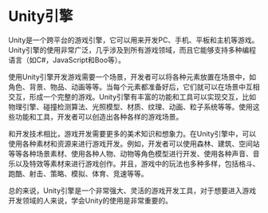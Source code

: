 # Unity引擎

Unity是一个跨平台的游戏引擎，它可以用来开发PC、手机、平板和主机等游戏。Unity引擎的使用非常广泛，几乎涉及到所有游戏领域，而且它能够支持多种编程语言（如C#，JavaScript和Boo等）。

使用Unity引擎开发游戏需要一个场景，开发者可以将各种元素放置在场景中，如角色、背景、物品、动画等等。当每个元素都准备好后，它们就可以在场景中互相交互，形成一个完整的游戏。Unity引擎有丰富的功能和工具可以实现交互，比如物理引擎、碰撞检测算法、光照模型、材质、纹理、动画、粒子系统等等。使用这些功能和工具，开发者可以创造出各种各样的游戏场景。

和开发技术相比，游戏开发需要更多的美术知识和想象力。在Unity引擎中，可以使用各种素材和资源来进行游戏开发。例如，开发者可以使用森林、建筑、空间站等等各种场景素材、使用各种人物、动物等角色模型进行开发、使用各种声音、音乐以及特效等素材来进行游戏创作。并且，游戏中的玩法也多种多样，包括格斗、跑酷、射击、策略、模拟、体育、竞速等等。

总的来说，Unity引擎是一个非常强大、灵活的游戏开发工具，对于想要进入游戏开发领域的人来说，学会Unity的使用是非常重要的。